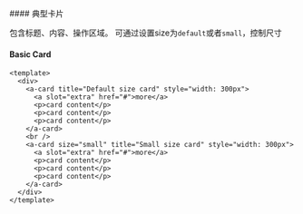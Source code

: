 <cn>
#### 典型卡片 

包含标题、内容、操作区域。
可通过设置size为`default`或者`small`，控制尺寸
</cn>
<us>
#### Basic Card
</us>

```tpl
<template>
  <div>
    <a-card title="Default size card" style="width: 300px">
      <a slot="extra" href="#">more</a>
      <p>card content</p>
      <p>card content</p>
      <p>card content</p>
    </a-card>
    <br />
    <a-card size="small" title="Small size card" style="width: 300px">
      <a slot="extra" href="#">more</a>
      <p>card content</p>
      <p>card content</p>
      <p>card content</p>
    </a-card>
  </div>
</template>
```